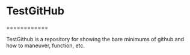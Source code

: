 # TestGitHub
============

TestGithub is a repository for showing the bare minimums of github and how to maneuver, function, etc.

